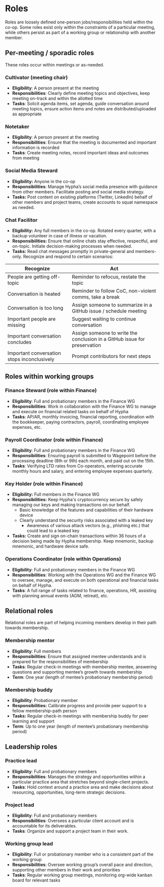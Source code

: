 # Roles 
Roles are loosely defined one-person jobs/responsibilities held within the co-op. Some roles exist only within the constraints of a particular meeting, while others persist as part of a working group or relationship with another member.

## Per-meeting / sporadic roles

These roles occur within meetings or as-needed.

### Cultivator (meeting chair)
 * **Eligibility**: A person present at the meeting
 * **Responsibilities**: Clearly define meeting topics and objectives, keep meeting on-track and within the allotted time
 * **Tasks**: Solicit agenda items, set agenda, guide conversation around meeting topics, ensure action items and notes are distributed/uploaded as appropriate

### Notetaker 
 * **Eligibility**: A person present at the meeting
* **Responsibilities**: Ensure that the meeting is documented and important information is recorded
* **Tasks**: Create meeting notes, record important ideas and outcomes from meeting

### Social Media Steward
* **Eligibility:** Anyone in the co-op
* **Responsibilities**: Manage Hypha’s social media presence with guidance from other members. Facilitate posting and social media strategy.
* **Tasks:** Post content on existing platforms (Twitter, LinkedIn) behalf of other members and project teams, create accounts to squat namespace as needed.

### Chat Facilitor
* **Eligibility:** Any full members in the co-op. Rotated every quarter, with a backup volunteer in case of illness or vacation.
* **Responsibilities:** Ensure that online chats stay effective, respectful, and on-topic. Initiate decision-making processes when needed.
* **Tasks:** Read chat messages promptly in private-general and members-only. Recognize and respond to certain scenarios:

| Recognize                                   | Act                                                                         |
| ------------------------------------------- | --------------------------------------------------------------------------- |
| People are getting off-topic                | Reminder to refocus, restate the topic                                      |
| Conversation is heated                      | Reminder to follow CoC, non-violent comms, take a break                     |
| Conversation is too long                    | Assign someone to summarize in a GitHub issue / schedule meeting            |
| Important people are missing                | Suggest waiting to continue conversation                                    |
| Important conversation concludes            | Assign someone to write the conclusion in a GitHub issue for preservation   |
| Important conversation stops inconclusively | Prompt contributors for next steps                                          |


## Roles within working groups

### Finance Steward (role within Finance)
* **Eligibility**: Full and probationary members in the Finance WG
* **Responsibilities**: Work in collaboration with the Finance WG to manage and execute on financial related tasks on behalf of Hypha
* **Tasks**: AP/AR, monthly invoicing, financial reporting, coordination with the bookkeeper, paying contractors, payroll, coordinating employee expenses, etc.

### Payroll Coordinator (role within Finance)
* **Eligibility**: Full and probationary members in the Finance WG
* **Responsibilities**: Ensuring payroll is submitted to Wagepoint before the processing deadline (8th or 9th) each month, and paid out on the 15th.
* **Tasks**: Verifying LTD rates from Co-operators, entering accurate monthly hours and salary, and entering employee expenses quarterly.

### Key Holder (role within Finance)
* **Eligibility:** Full members in the Finance WG
* **Responsibilities:** Keep Hypha's cryptocurrency secure by safely managing our keys and making transactions on our behalf.
	* Basic knowledge of the features and capabilities of their hardware device
	* Clearly understand the security risks associated with a leaked key
        * Awareness of various attack vectors (e.g., phishing etc.) that could lead to a leaked key
* **Tasks:** Create and sign on-chain transactions within 36 hours of a decision being made by Hypha membership. Keep mnemonic, backup mnemonic, and hardware device safe.

### Operations Coordinator (role within Operations)
 * **Eligibility**: Full and probationary members in the Finance WG
* **Responsibilities**: Working with the Operations WG and the Finance WG to oversee, manage, and execute on both operational and financial tasks on behalf of Hypha.
* **Tasks**: A full range of tasks related to finance, operations, HR, assisting with planning annual events (AGM, retreat), etc.


## Relational roles
Relational roles are part of helping incoming members develop in their path towards membership.

### Membership mentor
* **Eligibility**: Full members
* **Responsibilities**: Ensure that assigned mentee understands and is prepared for the responsibilities of membership
* **Tasks**: Regular check-in meetings with membership mentee, answering questions and supporting mentee’s growth towards membership
* **Term**: One year (length of mentee’s probationary membership period)

### Membership buddy
* **Eligibility**: Probationary member
* **Responsibilities:** Calibrate progress and provide peer support to a fellow membership-path person
* **Tasks:** Regular check-in meetings with membership buddy for peer learning and support 
* **Term**: Up to one year (length of mentee’s probationary membership period)


## Leadership roles

### Practice lead
* **Eligibility**: Full and probationary members 
* **Responsibilities**: Manages the strategy and opportunities within a particular practice area that stretches beyond single-client projects.
* **Tasks**: Hold context around a practice area and make decisions about resourcing, opportunities, long-term strategic decisions. 

### Project lead
* **Eligibility**: Full and probationary members 
* **Responsibilities**: Oversees a particular client account and is accountable for its deliverables.
* **Tasks**: Organize and support a project team in their work.

### Working group lead
* **Eligibility**: Full or probationary member who is a consistent part of the working group
* **Responsibilities**: Oversee working group’s overall pace and direction, supporting other members in their work and priorities
* **Tasks**: Regular working group meetings, monitoring org-wide kanban board for relevant tasks

